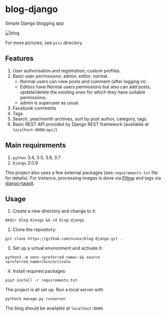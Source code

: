 # blog-django
Simple Django blogging app

 ![blog](https://github.com/ncunx/blog-django/blob/master/pics/main.png)

For more pictures, see `pics` directory.

Features
--------

1. User authorisation and registration; custom profiles.
2. Basic user permissions: admin, editor, normal.
	- Normal users can view posts and comment (after logging in).
	- Editors have Normal users permissions but also can add posts, update/delete the existing ones for which they have suitable permissions.
	- admin is superuser as usual.
3. Facebook comments
4. Tags
5. Search, year/month archives, sort by post author, category, tags.
6. Basic REST API provided by Django REST framework (available at `localhost:8000/api/`) 

Main requirements
------------

1. `python` 3.4, 3.5, 3.6, 3.7
2. `Django` 2.0.9

This project also uses a few external packages (see `requirements.txt` file for details). 
For instance, processing images is done via [Pillow](https://github.com/python-pillow/Pillow) and tags via [django-taggit](https://github.com/alex/django-taggit).


Usage
-----

1. Create a new directory and change to it:

`mkdir blog-django && cd blog-django`

2. Clone the repository:

`git clone https://github.com/ncunx/blog-django.git .`

3. Set up a virtual environment and activate it:

`python3 -m venv <preferred_name> && source <preferred_name>/bin/activate`

4. Install required packages:

`pip3 install -r requirements.txt`

The project is all set up. Run a local server with

`python3 manage.py runserver`

The blog should be available at `localhost:8000`.
